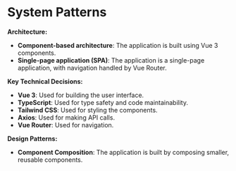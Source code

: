 # System Patterns

**Architecture:**

*   **Component-based architecture**: The application is built using Vue 3 components.
*   **Single-page application (SPA)**: The application is a single-page application, with navigation handled by Vue Router.

**Key Technical Decisions:**

*   **Vue 3**: Used for building the user interface.
*   **TypeScript**: Used for type safety and code maintainability.
*   **Tailwind CSS**: Used for styling the components.
*   **Axios**: Used for making API calls.
*   **Vue Router**: Used for navigation.

**Design Patterns:**

*   **Component Composition**: The application is built by composing smaller, reusable components.
